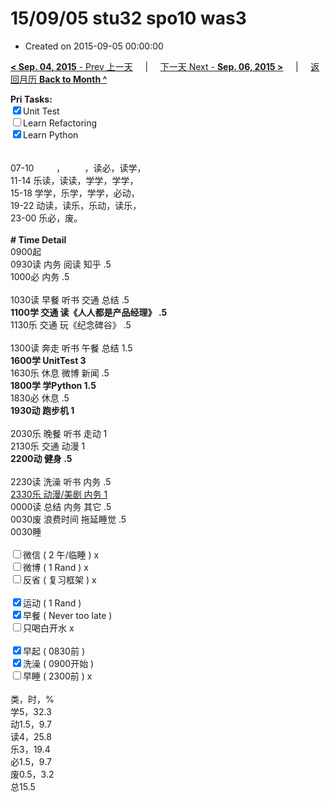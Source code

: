 # 15/09/05 stu32 spo10 was3

- Created on 2015-09-05 00:00:00

[**< Sep. 04, 2015** - Prev 上一天](_archived/lifelogs/2015/09/d04.md) &nbsp; &nbsp; | &nbsp; &nbsp; [下一天 Next - **Sep. 06, 2015 >**](_archived/lifelogs/2015/09/d06.md) &nbsp; &nbsp; |  &nbsp; &nbsp; [返回月历 **Back to Month ^**](_archived/lifelogs/2015/09/index.md)
<br/><div><strong>Pri Tasks:</strong></div><div><div><input checked="true" type="checkbox"/>Unit Test</div></div><div><input type="checkbox"/>Learn Refactoring</div><div><input checked="true" type="checkbox"/>Learn Python</div><div><br/></div><div><br/></div><div>07-10         ，        ，读必，读学，</div><div>11-14 乐读，读读，学学，学学，</div><div>15-18 学学，乐学，学学，必动，</div><div>19-22 动读，读乐，乐动，读乐，</div><div>23-00 乐必，废。</div><div><br/></div><div><b># Time Detail</b></div><div>0900起</div><div>0930读 内务 阅读 知乎 .5</div><div>1000必 内务 .5</div><div><br/></div><div>1030读 早餐 听书 交通 总结 .5</div><div><strong>1100学 交通 读《人人都是产品经理》 .5</strong></div><div>1130乐 交通 玩《纪念碑谷》 .5</div><div><br/></div><div>1300读 奔走 听书 午餐 总结 1.5</div><div><b>1600学 UnitTest 3</b></div><div>1630乐 休息 微博 新闻 .5</div><div><b>1800学 学Python 1.5</b></div><div>1830必 休息 .5</div><div><b>1930动 跑步机 1</b></div><div><br/></div><div>2030乐 晚餐 听书 走动 1</div><div>2130乐 交通 动漫 1</div><div><b>2200动 健身 .5</b></div><div><b><br/></b></div><div>2230读 洗澡 听书 内务 .5</div><div><u>2330乐 动漫/美剧 内务 1</u></div><div>0000读 总结 内务 其它 .5</div><div>0030废 浪费时间 拖延睡觉 .5</div><div>0030睡</div><div><br/></div><div><input type="checkbox"/>微信 ( 2 午/临睡 ) x</div><div><input type="checkbox"/>微博 ( 1 Rand ) x</div><div><input type="checkbox"/>反省 ( 复习框架 ) x</div><div><br/></div><div><div><input checked="true" type="checkbox"/>运动 ( 1 Rand ) </div><div><input checked="true" type="checkbox"/>早餐 ( Never too late ) </div></div><div><input type="checkbox"/>只喝白开水 x</div><div><br/></div><div><input checked="true" type="checkbox"/>早起 ( 0830前 ) </div><div><input checked="true" type="checkbox"/>洗澡 ( 0900开始 ) <br/></div><div><input type="checkbox"/>早睡 ( 2300前 ) x</div><div><br clear="none"/></div><div>类，时，%<br clear="none"/>学5，32.3<br clear="none"/>动1.5，9.7<br clear="none"/>读4，25.8<br clear="none"/>乐3，19.4<br clear="none"/>必1.5，9.7<br clear="none"/>废0.5，3.2<br clear="none"/>总15.5</div>
